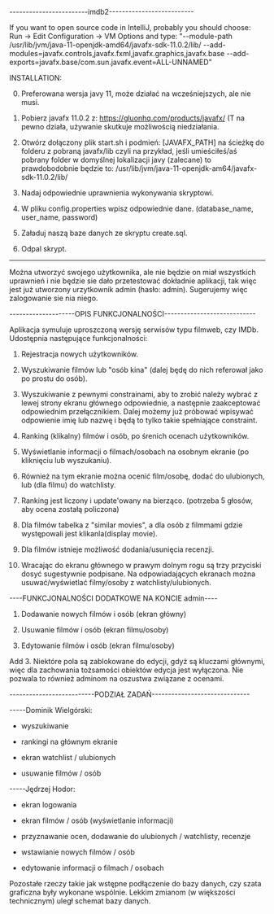 ------------------------imdb2--------------------------

If you want to open source code in IntelliJ, probably you should choose: Run -> Edit Configuration -> VM Options and type:
"--module-path /usr/lib/jvm/java-11-openjdk-amd64/javafx-sdk-11.0.2/lib/ --add-modules=javafx.controls,javafx.fxml,javafx.graphics,javafx.base --add-exports=javafx.base/com.sun.javafx.event=ALL-UNNAMED"


INSTALLATION:

0. Preferowana wersja javy 11, może działać na wcześniejszych, ale nie musi.

1. Pobierz javafx 11.0.2 z: 
https://gluonhq.com/products/javafx/ 
(T na pewno działa, używanie skutkuje możliwością niedziałania.

2. Otwórz dołączony plik start.sh i podmień: [JAVAFX_PATH] na ścieżkę do folderu z pobraną javafx/lib
czyli na przykład, jeśli umieściłeś/aś pobrany folder w domyślnej lokalizacji javy (zalecane) to prawdobodobnie będzie to:
 /usr/lib/jvm/java-11-openjdk-am64/javafx-sdk-11.0.2/lib/

3. Nadaj odpowiednie uprawnienia wykonywania skryptowi.

4. W pliku config.properties wpisz odpowiednie dane. (database_name, user_name, password)

5. Załaduj naszą baze danych ze skryptu create.sql.

6. Odpal skrypt.

--------------------------------------------------------------------

Można utworzyć swojego użytkownika, ale nie będzie on miał wszystkich uprawnień i nie będzie sie dało przetestować dokładnie aplikacji, tak więc jest już utworzony urzytkownik admin (hasło: admin). Sugerujemy więc zalogowanie sie nia niego.

--------------------OPIS FUNKCJONALNOŚCI----------------------------

Aplikacja symuluje uproszczoną wersję serwisów typu filmweb, czy IMDb. Udostępnia następujące funkcjonalności:

1. Rejestracja nowych użytkowników.

2. Wyszukiwanie filmów lub "osób kina" (dalej będę do nich referował jako po prostu do osób).

3. Wyszukiwanie z pewnymi constrainami, aby to zrobić należy wybrać z lewej strony ekranu głównego odpowiednie, a następnie zaakceptować odpowiednim przełącznikiem. Dalej możemy już próbować wpisywać odpowienie imię lub nazwę i będą to tylko takie spełniające constraint.

4. Ranking (klikalny) filmów i osób, po śrenich ocenach użytkowników.

5. Wyświetlanie informacji o filmach/osobach na osobnym ekranie (po kliknięciu lub wyszukaniu).

6. Również na tym ekranie można ocenić film/osobę, dodać do ulubionych, lub (dla filmu) do watchlisty.

7. Ranking jest liczony i update'owany na bierząco. (potrzeba 5 głosów, aby ocena zostałą policzona)

8. Dla filmów tabelka z "similar movies", a dla osób z filmmami gdzie występowali jest klikanla(display movie).

9. Dla filmów istnieje możliwość dodania/usunięcia recenzji.

10. Wracając do ekranu głównego w prawym dolnym rogu są trzy przyciski dosyć sugestywnie podpisane. Na odpowiadających ekranach można usuwać/wyświetlać filmy/osoby z watchlisty/ulubionych.

----FUNKCJONALNOŚCI DODATKOWE NA KONCIE admin----

1. Dodawanie nowych filmów i osób (ekran główny)

2. Usuwanie filmów i osób (ekran filmu/osoby)

3. Edytowanie filmów i osób (ekran filmu/osoby)

Add 3. Niektóre pola są zablokowane do edycji, gdyż są kluczami głównymi, więc dla zachowania tożsamości obiektów edycja jest wyłączona. Nie pozwala to również adminom na oszustwa związane z ocenami.

--------------------------PODZIAŁ ZADAŃ------------------------------


-----Dominik Wielgórski:

- wyszukiwanie

- rankingi na głównym ekranie

- ekran watchlist / ulubionych

- usuwanie filmów / osób


-----Jędrzej Hodor:

- ekran logowania

- ekran filmów / osób (wyświetlanie informacji)

- przyznawanie ocen, dodawanie do ulubionych / watchlisty, recenzje

- wstawianie nowych filmów / osób

- edytowanie informacji o filmach / osobach


Pozostałe rzeczy takie jak wstępne podłączenie do bazy danych, czy szata graficzna były wykonane wspólnie.
Lekkim zmianom (w większości technicznym) uległ schemat bazy danych.
